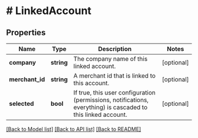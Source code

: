 # # LinkedAccount

## Properties

Name | Type | Description | Notes
------------ | ------------- | ------------- | -------------
**company** | **string** | The company name of this linked account. | [optional]
**merchant_id** | **string** | A merchant id that is linked to this account. | [optional]
**selected** | **bool** | If true, this user configuration (permissions, notifications, everything) is cascaded to this linked account. | [optional]

[[Back to Model list]](../../README.md#models) [[Back to API list]](../../README.md#endpoints) [[Back to README]](../../README.md)
